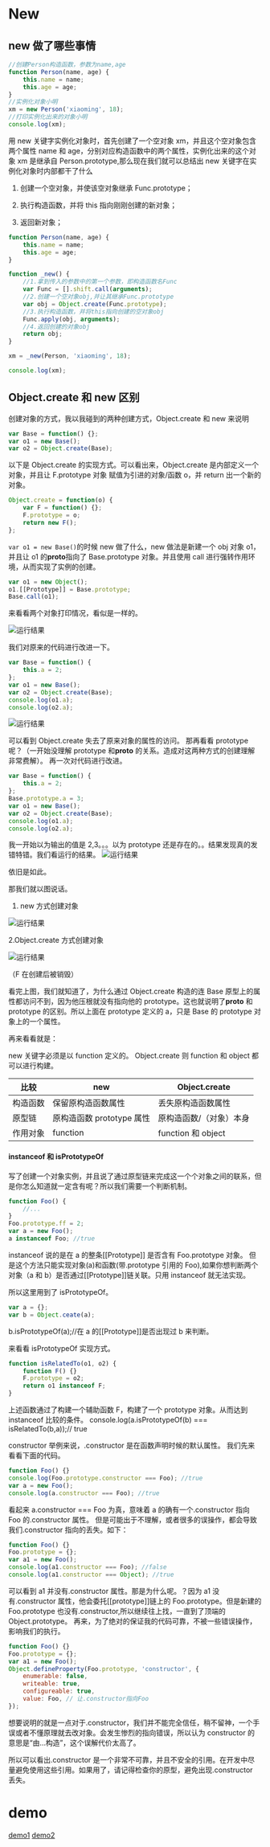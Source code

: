 # New

## new 做了哪些事情

```js
//创建Person构造函数，参数为name,age
function Person(name, age) {
	this.name = name;
	this.age = age;
}
//实例化对象小明
xm = new Person('xiaoming', 18);
//打印实例化出来的对象小明
console.log(xm);
```

用 new 关键字实例化对象时，首先创建了一个空对象 xm，并且这个空对象包含两个属性 name 和 age，分别对应构造函数中的两个属性，实例化出来的这个对象 xm 是继承自 Person.prototype,那么现在我们就可以总结出 new 关键字在实例化对象时内部都干了什么

1. 创建一个空对象，并使该空对象继承 Func.prototype；

2. 执行构造函数，并将 this 指向刚刚创建的新对象；

3. 返回新对象；

```js
function Person(name, age) {
	this.name = name;
	this.age = age;
}

function _new() {
	//1.拿到传入的参数中的第一个参数，即构造函数名Func
	var Func = [].shift.call(arguments);
	//2.创建一个空对象obj,并让其继承Func.prototype
	var obj = Object.create(Func.prototype);
	//3.执行构造函数，并将this指向创建的空对象obj
	Func.apply(obj, arguments);
	//4.返回创建的对象obj
	return obj;
}

xm = _new(Person, 'xiaoming', 18);

console.log(xm);
```

## Object.create 和 new 区别

创建对象的方式，我以我碰到的两种创建方式，Object.create 和 new 来说明

```js
var Base = function() {};
var o1 = new Base();
var o2 = Object.create(Base);
```

以下是 Object.create 的实现方式。可以看出来，Object.create 是内部定义一个对象，并且让 F.prototype 对象 赋值为引进的对象/函数 o，并 return 出一个新的对象。

```js
Object.create = function(o) {
	var F = function() {};
	F.prototype = o;
	return new F();
};
```

`var o1 = new Base()`的时候 new 做了什么，new 做法是新建一个 obj 对象 o1，并且让 o1 的**proto**指向了 Base.prototype 对象。并且使用 call 进行强转作用环境，从而实现了实例的创建。

```js
var o1 = new Object();
o1.[[Prototype]] = Base.prototype;
Base.call(o1);
```

来看看两个对象打印情况，看似是一样的。

![运行结果](../img/1.png)

我们对原来的代码进行改进一下。

```js
var Base = function() {
	this.a = 2;
};
var o1 = new Base();
var o2 = Object.create(Base);
console.log(o1.a);
console.log(o2.a);
```

![运行结果](../img/2.png)

可以看到 Object.create 失去了原来对象的属性的访问。
那再看看 prototype 呢？（一开始没理解 prototype 和**proto** 的关系。造成对这两种方式的创建理解非常费解）。
再一次对代码进行改进。

```js
var Base = function() {
	this.a = 2;
};
Base.prototype.a = 3;
var o1 = new Base();
var o2 = Object.create(Base);
console.log(o1.a);
console.log(o2.a);
```

我一开始以为输出的值是 2,3。。。以为 prototype 还是存在的。。结果发现真的发错特错。我们看运行的结果。
![运行结果](../img/2.png)

依旧是如此。

那我们就以图说话。

1. new 方式创建对象

![运行结果](../img/3.png)

2.Object.create 方式创建对象

![运行结果](../img/4.png)

（F 在创建后被销毁）

看完上图，我们就知道了，为什么通过 Object.create 构造的连 Base 原型上的属性都访问不到，因为他压根就没有指向他的 prototype。这也就说明了**proto** 和 prototype 的区别。所以上面在 prototype 定义的 a，只是 Base 的 prototype 对象上的一个属性。

再来看看就是：

new 关键字必须是以 function 定义的。
Object.create 则 function 和 object 都可以进行构建。

| 比较     | new                       | Object.create           |
| -------- | ------------------------- | ----------------------- |
| 构造函数 | 保留原构造函数属性        | 丢失原构造函数属性      |
| 原型链   | 原构造函数 prototype 属性 | 原构造函数/（对象）本身 |
| 作用对象 | function                  | function 和 object      |

#### instanceof 和 isPrototypeOf

写了创建一个对象实例，并且说了通过原型链来完成这一个个对象之间的联系，但是你怎么知道就一定含有呢？所以我们需要一个判断机制。

```js
function Foo() {
	//...
}
Foo.prototype.ff = 2;
var a = new Foo();
a instanceof Foo; //true
```

instanceof 说的是在 a 的整条[[Prototype]] 是否含有 Foo.prototype 对象。 但是这个方法只能实现对象(a)和函数(带.prototype 引用的 Foo),如果你想判断两个对象（a 和 b）是否通过[[Prototype]]链关联。只用 instanceof 就无法实现。

所以这里用到了 isPrototypeOf。

```js
var a = {};
var b = Object.ceate(a);
```

b.isPrototypeOf(a);//在 a 的[[Prototype]]是否出现过 b 来判断。

来看看 isPrototypeOf 实现方式。

```js
function isRelatedTo(o1, o2) {
	function F() {}
	F.prototype = o2;
	return o1 instanceof F;
}
```

上述函数通过了构建一个辅助函数 F，构建了一个 prototype 对象。从而达到 instanceof 比较的条件。
console.log(a.isPrototypeOf(b) === isRelatedTo(b,a));// true

constructor
举例来说，.constructor 是在函数声明时候的默认属性。
我们先来看看下面的代码。

```js
function Foo() {}
console.log(Foo.prototype.constructor === Foo); //true
var a = new Foo();
console.log(a.constructor === Foo); //true
```

看起来 a.constructor === Foo 为真，意味着 a 的确有一个.constructor 指向 Foo 的.constructor 属性。
但是可能出于不理解，或者很多的误操作，都会导致我们.constructor 指向的丢失。如下：

```js
function Foo() {}
Foo.prototype = {};
var a1 = new Foo();
console.log(a1.constructor === Foo); //false
console.log(a1.constructor === Object); //true
```

可以看到 a1 并没有.constructor 属性。那是为什么呢。？因为 a1 没有.constructor 属性，他会委托[[prototype]]链上的 Foo.prototype。但是新建的 Foo.prototype 也没有.constructor,所以继续往上找，一直到了顶端的 Object.prototype。
再来，为了绝对的保证我的代码可靠，不被一些错误操作，影响我们的执行。

```js
function Foo() {}
Foo.prototype = {};
var a1 = new Foo();
Object.defineProperty(Foo.prototype, 'constructor', {
	enumerable: false,
	writeable: true,
	configureable: true,
	value: Foo, // 让.constructor指向Foo
});
```

想要说明的就是一点对于.constructor，我们并不能完全信任，稍不留神，一个手误或者不懂原理就去改对象。会发生惨烈的指向错误，所以认为 constructor 的意思是“由…构造”，这个误解代价太高了。

所以可以看出.constructor 是一个非常不可靠，并且不安全的引用。在开发中尽量避免使用这些引用。如果用了，请记得检查你的原型，避免出现.constructor 丢失。

# demo
[demo1](https://github.com/Programmer-girl/study_test/blob/master/demo/New/1-1.html)
[demo2](https://github.com/Programmer-girl/study_test/blob/master/demo/New/1-2.html)